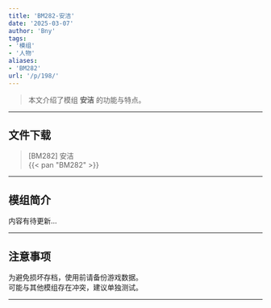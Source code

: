 ```yaml
---
title: 'BM282-安洁'
date: '2025-03-07'
author: 'Bny'
tags:
- '模组'
- '人物'
aliases:
- 'BM282'
url: '/p/198/'
---
```


> 本文介绍了模组 **安洁** 的功能与特点。

---

## 文件下载

> [BM282] 安洁  
{{< pan "BM282" >}}  

---

## 模组简介

>  
内容有待更新...  

---

## 注意事项

>  
为避免损坏存档，使用前请备份游戏数据。  
可能与其他模组存在冲突，建议单独测试。  

---

